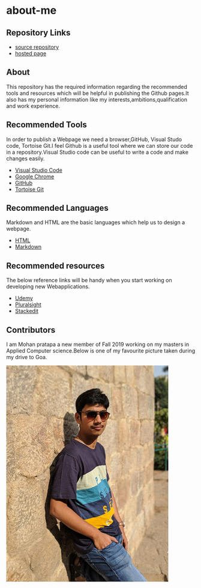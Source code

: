 # about-me

## Repository Links
- [source repository](https://github.com/mohanpratapa/about-me)
- [hosted page](https://mohanpratapa.github.io/about-me/)

## About
This repository has the required information regarding the recommended tools and resources which will be helpful in publishing the Github pages.It also has my personal information like my interests,ambitions,qualification and work experience.

## Recommended Tools
In order to publish a Webpage we need a browser,GitHub, Visual Studo code, Tortoise Git.I feel Github is a useful tool where we can store our code in a repository.Visual Studio code can be useful to write a code and make changes easily.
- [Visual Studio Code](https://code.visualstudio.com/docs)
- [Google Chrome](https://www.google.com/chrome/)
- [GitHub](https://github.com/)
- [Tortoise Git](https://tortoisegit.org/)

## Recommended Languages
Markdown and HTML are the basic languages which help us to design a webpage.
- [HTML](https://www.codecademy.com/learn/learn-html)
- [Markdown](https://www.markdownguide.org/getting-started/)

## Recommended resources
The below reference links will be handy when you start working on developing new Webapplications.
- [Udemy](https://www.udemy.com/)
- [Pluralsight](https://www.pluralsight.com/)
- [Stackedit](https://stackedit.io/)

## Contributors
I am Mohan pratapa a new member of Fall 2019 working on my masters in Applied Computer science.Below is one of my favourite picture taken during my drive to Goa.

![Mohan](Mohan.jpg)



